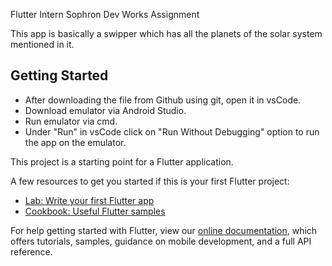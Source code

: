 Flutter Intern Sophron Dev Works Assignment

This app is basically a swipper which has all the planets of the solar system mentioned in it.


## Getting Started

+ After downloading the file from Github using git, open it in vsCode.
+ Download emulator via Android Studio.
+ Run emulator via cmd.
+ Under "Run" in vsCode click on "Run Without Debugging" option to run the app on the emulator.

This project is a starting point for a Flutter application.

A few resources to get you started if this is your first Flutter project:

- [Lab: Write your first Flutter app](https://flutter.dev/docs/get-started/codelab)
- [Cookbook: Useful Flutter samples](https://flutter.dev/docs/cookbook)

For help getting started with Flutter, view our
[online documentation](https://flutter.dev/docs), which offers tutorials,
samples, guidance on mobile development, and a full API reference.
